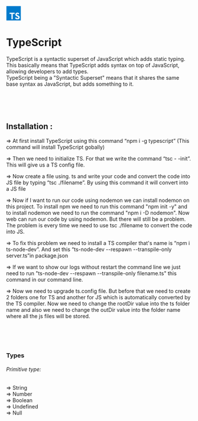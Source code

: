 <a href="https://www.typescriptlang.org/" target="_blank" rel="noreferrer"> <img src="https://raw.githubusercontent.com/devicons/devicon/master/icons/typescript/typescript-original.svg" alt="typescript" width="40" height="40"/> </a><h1> TypeScript</h1>

TypeScript is a syntactic superset of JavaScript which adds static typing. This basically means that TypeScript adds syntax on top of JavaScript, allowing developers to add types.
<br/>
TypeScript being a "Syntactic Superset" means that it shares the same base syntax as JavaScript, but adds something to it.

<br/>
<br/>
<br/>


<h2>Installation :</h2>

=> At first install TypeScript using this command “npm i -g typescript” (This command will install TypeScript gobally)
<br/>

=> Then we need to initialize TS. For that we write the command “tsc - -init”. This will give us a TS config file.
<br/>


=> Now create a file using. ts and write your code and convert the code into JS file by typing “tsc ./filename”. By using this command it will convert into a JS file
<br/>

=> Now if I want to run our code using nodemon we can install nodemon on this project. To install npm we need to run this command "npm init -y" and to install nodemon we need to run the command "npm i -D nodemon". Now web can run our code by using nodemon. But there will still be a problem. The problem is every time we need to use tsc ./filename to convert the code into JS. 
<br/>

=> To fix this problem we need to install a TS compiler that's name is “npm i ts-node-dev”. And set this “ts-node-dev --respawn --transpile-only server.ts”in package.json
<br/>

=> If we want to show our logs without restart the command line we just need to run "ts-node-dev --respawn --transpile-only filename.ts" this command in our command line.

=> Now we need to upgrade ts.config file. But before that we need to create 2 folders one for TS and another for JS which is automatically converted by the TS compiler. Now we need to change the rootDir value into the ts folder name and also we need to change the outDir value into the folder name where all the js files will be stored. 

<br/>
<br/>
<br/>

<h3>Types</h3>
<h6>Primitive type:</h6>

=> String <br/>
=> Number <br/>
=> Boolean <br/>
=> Undefined <br/>
=> Null <br/>



